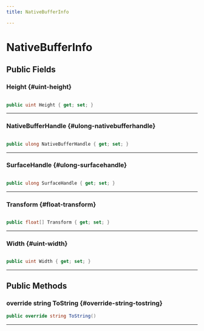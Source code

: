 ```yaml
---
title: NativeBufferInfo

---
```


# NativeBufferInfo










## Public Fields

### Height {#uint-height}

```csharp

public uint Height { get; set; }

```






-----------

### NativeBufferHandle {#ulong-nativebufferhandle}

```csharp

public ulong NativeBufferHandle { get; set; }

```






-----------

### SurfaceHandle {#ulong-surfacehandle}

```csharp

public ulong SurfaceHandle { get; set; }

```






-----------

### Transform {#float-transform}

```csharp

public float[] Transform { get; set; }

```






-----------

### Width {#uint-width}

```csharp

public uint Width { get; set; }

```






-----------

## Public Methods

### override string ToString {#override-string-tostring}

```csharp
public override string ToString()
```






-----------


